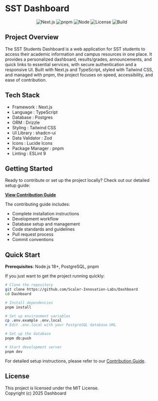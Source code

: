# SST Dashboard

<div align="center">

![Next.js](https://img.shields.io/badge/Next.js-15-black?logo=next.js)
![pnpm](https://img.shields.io/badge/pnpm-managed-orange?logo=pnpm)
![Node](https://img.shields.io/badge/Node-%E2%89%A518-green?logo=node.js)
![License](https://img.shields.io/badge/License-MIT-blue)
![Build](https://img.shields.io/badge/Build-passing-brightgreen)

</div>

## Project Overview

The SST Students Dashboard is a web application for SST students to access their academic information and campus resources in one place. It provides a personalized dashboard, results/grades, announcements, and quick links to essential services, with secure authentication and a responsive UI. Built with Next.js and TypeScript, styled with Tailwind CSS, and managed with pnpm, the project focuses on speed, accessibility, and ease of contribution.

## Tech Stack

- Framework : Next.js
- Language : TypeScript
- Database : Postgres
- ORM : Drizzle
- Styling : Tailwind CSS
- UI Library : shadcn-ui
- Data Validator : Zod
- Icons : Lucide Icons
- Package Manager : pnpm
- Linting : ESLint 9

## Getting Started

Ready to contribute or set up the project locally? Check out our detailed setup guide:

**[View Contribution Guide](./CONTRIBUTION.md)**

The contributing guide includes:

- Complete installation instructions
- Development workflow
- Database setup and management
- Code standards and guidelines
- Pull request process
- Commit conventions

## Quick Start

**Prerequisites**: Node.js 18+, PostgreSQL, pnpm

If you just want to get the project running quickly:

```bash
# Clone the repository
git clone https://github.com/Scaler-Innovation-Labs/Dashboard
cd Dashboard

# Install dependencies
pnpm install

# Set up environment variables
cp .env.example .env.local
# Edit .env.local with your PostgreSQL database URL

# Set up the database
pnpm db:push

# Start development server
pnpm dev
```

For detailed setup instructions, please refer to our [Contribution Guide](./CONTRIBUTION.md).

## License

This project is licensed under the MIT License.  
Copyright (c) 2025 Dashboard

